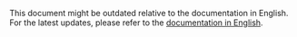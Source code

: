 This document might be outdated relative to the documentation in English. For the latest updates, please refer to the <a href="/{{ page.url_prefix }}/">documentation in English</a>.
